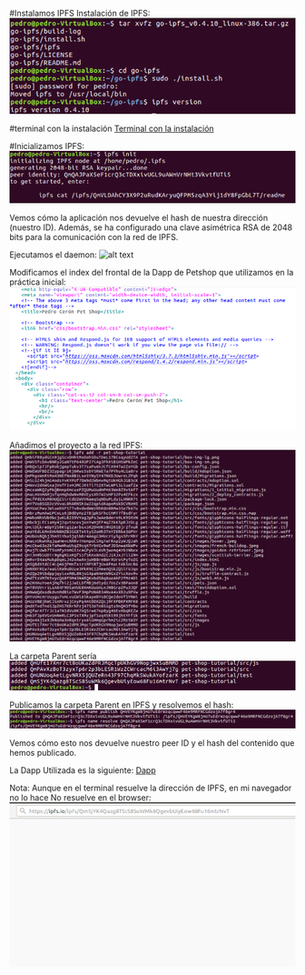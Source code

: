 #Instalamos IPFS
Instalación de IPFS:
![alt text](https://github.com/PedroCCBlck/Dise-o-y-desarrollo/blob/master/PEC%202/Ejercicio%202/PFS_.png "Instalación de IPFS")

#terminal con la instalación
[Terminal con la instalación](https://github.com/PedroCCBlck/Dise-o-y-desarrollo/blob/master/PEC%202/Ejercicio%202/Instalacion%20IPFS)

#Inicializamos IPFS:
![alt text](https://github.com/PedroCCBlck/Dise-o-y-desarrollo/blob/master/PEC%202/Ejercicio%202/init%20IPFS.png "Init de IPFS")

Vemos cómo la aplicación nos devuelve el hash de nuestra dirección (nuestro ID). Además, se ha configurado una clave asimétrica RSA de 2048 bits para la comunicación con la red de IPFS.

Ejecutamos el daemon:
![alt text](https://github.com/PedroCCBlck/Dise-o-y-desarrollo/blob/master/PEC%202/Ejercicio%202/ejecuci%C3%B3n%20de%20daemon.png "Ejecución de daemon")

Modificamos el index del frontal de la Dapp de Petshop que utilizamos en la práctica inicial:
![alt text](https://github.com/PedroCCBlck/Dise-o-y-desarrollo/blob/master/PEC%202/Ejercicio%202/index_mod.png "Modificación de index")

Añadimos el proyecto a la red IPFS:
![alt text](https://github.com/PedroCCBlck/Dise-o-y-desarrollo/blob/master/PEC%202/Ejercicio%202/add_ipfs_final.png "Add to IPFS")

La carpeta Parent sería
![alt text](https://github.com/PedroCCBlck/Dise-o-y-desarrollo/blob/master/PEC%202/Ejercicio%202/carpeta%20Parent.png "Parent folder")

Publicamos la carpeta Parent en IPFS y resolvemos el hash:
![alt text](https://github.com/PedroCCBlck/Dise-o-y-desarrollo/blob/master/PEC%202/Ejercicio%202/publicar%20y%20resolver.png "Publish to IPFS")

Vemos cómo esto nos devuelve nuestro peer ID y el hash del contenido que hemos publicado.

La Dapp Utilizada es la siguiente:
[Dapp](https://github.com/PedroCCBlck/Dise-o-y-desarrollo/blob/master/PEC%202/Ejercicio%202/pet-shop-tutorial.tar.gz)

Nota: Aunque en el terminal resuelve la dirección de IPFS, en mi navegador no lo hace 
No resuelve en el browser:
![alt text](https://github.com/PedroCCBlck/Dise-o-y-desarrollo/blob/master/PEC%202/Ejercicio%202/no%20resuelve.png "Not Resolving")

